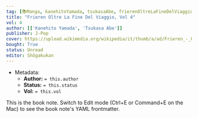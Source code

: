 ```yaml
---
tag: [📚Manga, kanehitoYamada, tsukasaAbe, frierenOltreLaFineDelViaggio]
title: "Frieren Oltre La Fine Del Viaggio, Vol 4"
vol: 4
author: [['Kanehito Yamada', 'Tsukasa Abe']]
publisher: J-Pop
cover: https://upload.wikimedia.org/wikipedia/it/thumb/a/ad/Frieren_-_Oltre_la_fine_del_viaggio_Volume_1.jpg/1280px-Frieren_-_Oltre_la_fine_del_viaggio_Volume_1.jpg
bought: True
status: Unread
editor: Shōgakukan
---
```



- Metadata:
	- **Author:** `= this.author`
	- **Status:** `= this.status`
	- **Vol:** `= this.vol`

This is the book note. Switch to Edit mode (Ctrl+E or Command+E on the Mac) to see the book note's YAML frontmatter.
